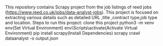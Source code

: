 This repository contains Scrapy project from the job listings of reed jobs (https://www.reed.co.uk/jobs/data-analyst-jobs). This project is focused on extracting various details such as detailed URL ,title ,contract type,job type and location.
Steps to run this project:
clone this project
python3 -m venv env(Set Virtual Environment)
env\Scripts\activate(Activate Virtual Environment)
pip install scrapy(Install Dependencies)
scrapy crawl dataanalyst -o output.json

